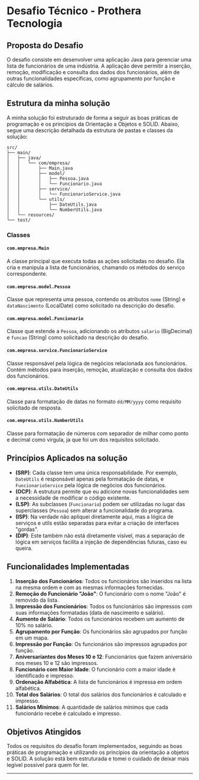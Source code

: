 # Desafio Técnico - Prothera Tecnologia

## Proposta do Desafio

O desafio consiste em desenvolver uma aplicação Java para gerenciar uma lista de funcionários de uma indústria. A aplicação deve permitir a inserção, remoção, modificação e consulta dos dados dos funcionários, além de outras funcionalidades específicas, como agrupamento por função e cálculo de salários.

## Estrutura da minha solução

A minha solução foi estruturado de forma a seguir as boas práticas de programação e os princípios da Orientação a Objetos e SOLID. Abaixo, segue uma descrição detalhada da estrutura de pastas e classes da solução:

```
src/
├── main/
│   ├── java/
│   │   └── com/empresa/
│   │       ├── Main.java
│   │       ├── model/
│   │       │   ├── Pessoa.java
│   │       │   └── Funcionario.java
│   │       ├── service/
│   │       │   └── FuncionarioService.java
│   │       └── utils/
│   │           ├── DateUtils.java
│   │           └── NumberUtils.java
│   └── resources/
└── test/
```

### Classes

#### `com.empresa.Main`

A classe principal que executa todas as ações solicitadas no desafio. Ela cria e manipula a lista de funcionários, chamando os métodos do serviço correspondente.

#### `com.empresa.model.Pessoa`

Classe que representa uma pessoa, contendo os atributos `nome` (String) e `dataNascimento` (LocalDate) como solicitado na descrição do desafio.

#### `com.empresa.model.Funcionario`

Classe que estende a `Pessoa`, adicionando os atributos `salario` (BigDecimal) e `funcao` (String) como solicitado na descrição do desafio.

#### `com.empresa.service.FuncionarioService`

Classe responsável pela lógica de negócios relacionada aos funcionários. Contém métodos para inserção, remoção, atualização e consulta dos dados dos funcionários.

#### `com.empresa.utils.DateUtils`

Classe para formatação de datas no formato `dd/MM/yyyy` como requisito solicitado de resposta.

#### `com.empresa.utils.NumberUtils`

Classe para formatação de números com separador de milhar como ponto e decimal como vírgula, ja que foi um dos requisitos solicitado.

## Princípios Aplicados na solução

- **(SRP)**: Cada classe tem uma única responsabilidade. Por exemplo, `DateUtils` é responsável apenas pela formatação de datas, e `FuncionarioService` pela lógica de negócios dos funcionários.
- **(OCP)**: A estrutura permite que eu adicione novas funcionalidades sem a necessidade de modificar o código existente.
- **(LSP)**: As subclasses (`Funcionario`) podem ser utilizadas no lugar das superclasses (`Pessoa`) sem alterar a funcionalidade do programa.
- **(ISP)**: Na verdade não apliquei diretamente aqui, mas a lógica de serviços e utils estão separadas para evitar a criação de interfaces "gordas".
- **(DIP)**: Este também não está diretamente visível, mas a separação de lógica em serviços facilita a injeção de dependências futuras, caso eu queira.

## Funcionalidades Implementadas

1. **Inserção dos Funcionários**: Todos os funcionários são inseridos na lista na mesma ordem e com as mesmas informações fornecidas.
2. **Remoção do Funcionário "João"**: O funcionário com o nome "João" é removido da lista.
3. **Impressão dos Funcionários**: Todos os funcionários são impressos com suas informações formatadas (data de nascimento e salário).
4. **Aumento de Salário**: Todos os funcionários recebem um aumento de 10% no salário.
5. **Agrupamento por Função**: Os funcionários são agrupados por função em um mapa.
6. **Impressão por Função**: Os funcionários são impressos agrupados por função.
7. **Aniversariantes dos Meses 10 e 12**: Funcionários que fazem aniversário nos meses 10 e 12 são impressos.
8. **Funcionário com Maior Idade**: O funcionário com a maior idade é identificado e impresso.
9. **Ordenação Alfabética**: A lista de funcionários é impressa em ordem alfabética.
10. **Total dos Salários**: O total dos salários dos funcionários é calculado e impresso.
11. **Salários Mínimos**: A quantidade de salários mínimos que cada funcionário recebe é calculado e impresso.

## Objetivos Atingidos

Todos os requisitos do desafio foram implementados, seguindo as boas práticas de programação e utilizando os princípios da orientação a objetos e SOLID. A solução está bem estruturada e tomei o cuidado de deixar mais legível possível para quem for ler.

---
